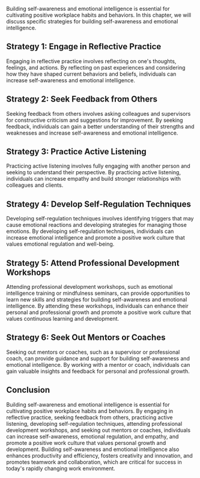 
Building self-awareness and emotional intelligence is essential for cultivating positive workplace habits and behaviors. In this chapter, we will discuss specific strategies for building self-awareness and emotional intelligence.

Strategy 1: Engage in Reflective Practice
-----------------------------------------

Engaging in reflective practice involves reflecting on one's thoughts, feelings, and actions. By reflecting on past experiences and considering how they have shaped current behaviors and beliefs, individuals can increase self-awareness and emotional intelligence.

Strategy 2: Seek Feedback from Others
-------------------------------------

Seeking feedback from others involves asking colleagues and supervisors for constructive criticism and suggestions for improvement. By seeking feedback, individuals can gain a better understanding of their strengths and weaknesses and increase self-awareness and emotional intelligence.

Strategy 3: Practice Active Listening
-------------------------------------

Practicing active listening involves fully engaging with another person and seeking to understand their perspective. By practicing active listening, individuals can increase empathy and build stronger relationships with colleagues and clients.

Strategy 4: Develop Self-Regulation Techniques
----------------------------------------------

Developing self-regulation techniques involves identifying triggers that may cause emotional reactions and developing strategies for managing those emotions. By developing self-regulation techniques, individuals can increase emotional intelligence and promote a positive work culture that values emotional regulation and well-being.

Strategy 5: Attend Professional Development Workshops
-----------------------------------------------------

Attending professional development workshops, such as emotional intelligence training or mindfulness seminars, can provide opportunities to learn new skills and strategies for building self-awareness and emotional intelligence. By attending these workshops, individuals can enhance their personal and professional growth and promote a positive work culture that values continuous learning and development.

Strategy 6: Seek Out Mentors or Coaches
---------------------------------------

Seeking out mentors or coaches, such as a supervisor or professional coach, can provide guidance and support for building self-awareness and emotional intelligence. By working with a mentor or coach, individuals can gain valuable insights and feedback for personal and professional growth.

Conclusion
----------

Building self-awareness and emotional intelligence is essential for cultivating positive workplace habits and behaviors. By engaging in reflective practice, seeking feedback from others, practicing active listening, developing self-regulation techniques, attending professional development workshops, and seeking out mentors or coaches, individuals can increase self-awareness, emotional regulation, and empathy, and promote a positive work culture that values personal growth and development. Building self-awareness and emotional intelligence also enhances productivity and efficiency, fosters creativity and innovation, and promotes teamwork and collaboration, which are critical for success in today's rapidly changing work environment.
